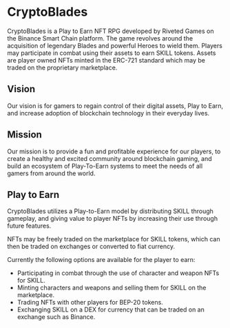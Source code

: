 # CryptoBlades

CryptoBlades is a Play to Earn NFT RPG developed by Riveted Games on the Binance Smart Chain platform. The game revolves around the acquisition of legendary Blades and powerful Heroes to wield them. Players may participate in combat using their assets to earn SKILL tokens. Assets are player owned NFTs minted in the ERC-721 standard which may be traded on the proprietary marketplace.

## Vision

Our vision is for gamers to regain control of their digital assets, Play to Earn, and increase adoption of blockchain technology in their everyday lives.

## Mission

Our mission is to provide a fun and profitable experience for our players, to create a healthy and excited community around blockchain gaming, and build an ecosystem of Play-To-Earn systems to meet the needs of all gamers from around the world.

## Play to Earn

CryptoBlades utilizes a Play-to-Earn model by distributing SKILL through gameplay, and giving value to player NFTs by increasing their use through future features.

NFTs may be freely traded on the marketplace for SKILL tokens, which can then be traded on exchanges or converted to fiat currency.

Currently the following options are available for the player to earn:

* Participating in combat through the use of character and weapon NFTs for SKILL.
* Minting characters and weapons and selling them for SKILL on the marketplace.
* Trading NFTs with other players for BEP-20 tokens.
* Exchanging SKILL on a DEX for currency that can be traded on an exchange such as Binance.

